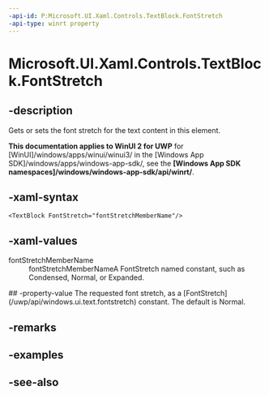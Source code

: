 ```yaml
---
-api-id: P:Microsoft.UI.Xaml.Controls.TextBlock.FontStretch
-api-type: winrt property
---
```


<!-- Property syntax
public Windows.UI.Text.FontStretch FontStretch { get;  set; }
-->

# Microsoft.UI.Xaml.Controls.TextBlock.FontStretch

## -description
Gets or sets the font stretch for the text content in this element.

**This documentation applies to WinUI 2 for UWP** for [WinUI]/windows/apps/winui/winui3/ in the [Windows App SDK]/windows/apps/windows-app-sdk/, see the **[Windows App SDK namespaces]/windows/windows-app-sdk/api/winrt/**.

## -xaml-syntax
```xaml
<TextBlock FontStretch="fontStretchMemberName"/>
```


## -xaml-values
<dl><dt>fontStretchMemberName</dt><dd>fontStretchMemberNameA FontStretch named constant, such as Condensed, Normal, or Expanded.</dd>
</dl>
## -property-value
The requested font stretch, as a [FontStretch](/uwp/api/windows.ui.text.fontstretch) constant. The default is Normal.

## -remarks

## -examples

## -see-also
